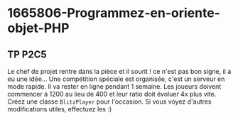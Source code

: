 # 1665806-Programmez-en-oriente-objet-PHP

## TP P2C5

Le chef de projet rentre dans la pièce et il sourit ! ce n'est pas bon signe, il a eu une idée...
Une compétition spéciale est organisée, c'est un serveur en mode rapide. Il va rester en ligne pendant 1 semaine.
Les joueurs doivent commencer à 1200 au lieu de 400 et leur ratio doit évoluer 4x plus vite.
Créez une classe `BlitzPlayer` pour l'occasion. Si vous voyez d'autres modifications utiles, effectuez les :)

